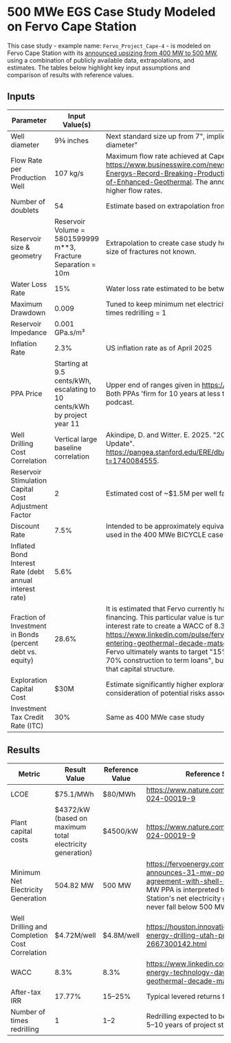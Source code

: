 # 500 MWe EGS Case Study Modeled on Fervo Cape Station

This case study - example name: `Fervo_Project_Cape-4` - is modeled
on Fervo Cape Station with
its [announced upsizing from 400 MW to 500 MW](https://fervoenergy.com/fervo-energy-announces-31-mw-power-purchase-agreement-with-shell-energy/),
using a combination of publicly available data, extrapolations, and estimates. The tables below highlight key input
assumptions and
comparison of results with reference values.

## Inputs

| Parameter                                                 | Input Value(s)                                                           | Source                                                                                                                                                                                                                                                                                                                                                                                                                                                                                                                          |
|-----------------------------------------------------------|--------------------------------------------------------------------------|---------------------------------------------------------------------------------------------------------------------------------------------------------------------------------------------------------------------------------------------------------------------------------------------------------------------------------------------------------------------------------------------------------------------------------------------------------------------------------------------------------------------------------|
| Well diameter                                             | 9⅝ inches                                                                | Next standard size up from 7", implied by announcement of "increasing casing diameter"                                                                                                                                                                                                                                                                                                                                                                                                                                          |
| Flow Rate per Production Well                             | 107 kg/s                                                                 | Maximum flow rate achieved at Cape Station per https://www.businesswire.com/news/home/20240910997008/en/Fervo-Energys-Record-Breaking-Production-Results-Showcase-Rapid-Scale-Up-of-Enhanced-Geothermal. The announced increased casing diameter implies higher flow rates.                                                                                                                                                                                                                                                     |
| Number of doublets                                        | 54                                                                       | Estimate based on extrapolation from Project Red and Fervo_Project_Cape-3                                                                                                                                                                                                                                                                                                                                                                                                                                                       |
| Reservoir size & geometry                                 | Reservoir Volume = 5801599999 m**3, Fracture Separation = 10m            | Extrapolation to create case study heat extraction profile. Actual number and size of fractures not known.                                                                                                                                                                                                                                                                                                                                                                                                                      |
| Water Loss Rate                                           | 15%                                                                      | Water loss rate estimated to be between 10 and 20%                                                                                                                                                                                                                                                                                                                                                                                                                                                                              |
| Maximum Drawdown                                          | 0.009                                                                    | Tuned to keep minimum net electricity generation ≥ 500 MWe and number of times redrilling = 1                                                                                                                                                                                                                                                                                                                                                                                                                                   |
| Reservoir Impedance                                       | 0.001 GPa.s/m³                                                           |                                                                                                                                                                                                                                                                                                                                                                                                                                                                                                                                 |
| Inflation Rate                                            | 2.3%                                                                     | US inflation rate as of April 2025                                                                                                                                                                                                                                                                                                                                                                                                                                                                                              |
| PPA Price                                                 | Starting at 9.5 cents/kWh, escalating to 10 cents/kWh by project year 11 | Upper end of ranges given in https://atb.nrel.gov/electricity/2024/geothermal. Both PPAs 'firm for 10 years at less than $100/MWh' estimate given in a podcast.                                                                                                                                                                                                                                                                                                                                                                 |
| Well Drilling Cost Correlation                            | Vertical large baseline correlation                                      | Akindipe, D. and Witter. E. 2025. "2025 Geothermal Drilling Cost Curves Update". https://pangea.stanford.edu/ERE/db/GeoConf/papers/SGW/2025/Akindipe.pdf?t=1740084555.                                                                                                                                                                                                                                                                                                                                                          |
| Reservoir Stimulation Capital Cost Adjustment Factor      | 2                                                                        | Estimated cost of ~$1.5M per well falls within typical range of $0.5–2M                                                                                                                                                                                                                                                                                                                                                                                                                                                         |
| Discount Rate                                             | 7.5%                                                                     | Intended to be approximately equivalent to the 8% inflated equity interest rate used in the 400 MWe BICYCLE case study (Fervo_Project_Cape-3)                                                                                                                                                                                                                                                                                                                                                                                   |
| Inflated Bond Interest Rate (debt annual interest rate)   | 5.6%                                                                     |                                                                                                                                                                                                                                                                                                                                                                                                                                                                                                                                 |
| Fraction of Investment in Bonds (percent debt vs. equity) | 28.6%                                                                    | It is estimated that Fervo currently has more equity financing than debt financing. This particular value is tuned  in conjunction with discount rate and interest rate to create a WACC of 8.3% per https://www.linkedin.com/pulse/fervo-energy-technology-day-2024-entering-geothermal-decade-matson-n4stc. Note that this source says that Fervo ultimately wants to target "15% sponsor equity, 15% bridge loan, and 70% construction to term loans", but this case study does not attempt to model that capital structure. |
| Exploration Capital Cost                                  | $30M                                                                     | Estimate significantly higher exploration costs than default correlation in consideration of potential risks associated with FOAK EGS projects                                                                                                                                                                                                                                                                                                                                                                                  |
| Investment Tax Credit Rate (ITC)                          | 30%                                                                      | Same as 400 MWe case study                                                                                                                                                                                                                                                                                                                                                                                                                                                                                                      |

## Results

| Metric                                        | Result Value                                             | Reference Value | Reference Source                                                                                                                                                                                                      |
|-----------------------------------------------|----------------------------------------------------------|-----------------|-----------------------------------------------------------------------------------------------------------------------------------------------------------------------------------------------------------------------|
| LCOE                                          | $75.1/MWh                                                | $80/MWh         | https://www.nature.com/articles/s44359-024-00019-9                                                                                                                                                                    |
| Plant capital costs                           | $4372/kW (based on maximum total electricity generation) | $4500/kW        | https://www.nature.com/articles/s44359-024-00019-9                                                                                                                                                                    |
| Minimum Net Electricity Generation            | 504.82 MW                                                | 500 MW          | https://fervoenergy.com/fervo-energy-announces-31-mw-power-purchase-agreement-with-shell-energy/. The 500 MW PPA is interpreted to mean that Cape Station's net electricity generation must never fall below 500 MWe. |
| Well Drilling and Completion Cost Correlation | $4.72M/well                                              | $4.8M/well      | https://houston.innovationmap.com/fervo-energy-drilling-utah-project-2667300142.html                                                                                                                                  |
| WACC                                          | 8.3%                                                     | 8.3%            | https://www.linkedin.com/pulse/fervo-energy-technology-day-2024-entering-geothermal-decade-matson-n4stc                                                                                                               |
| After-tax IRR                                 | 17.77%                                                   | 15–25%          | Typical levered returns for energy projects                                                                                                                                                                           |
| Number of times redrilling                    | 1                                                        | 1–2             | Redrilling expected to be required within 5–10 years of project start                                                                                                                                                 |
